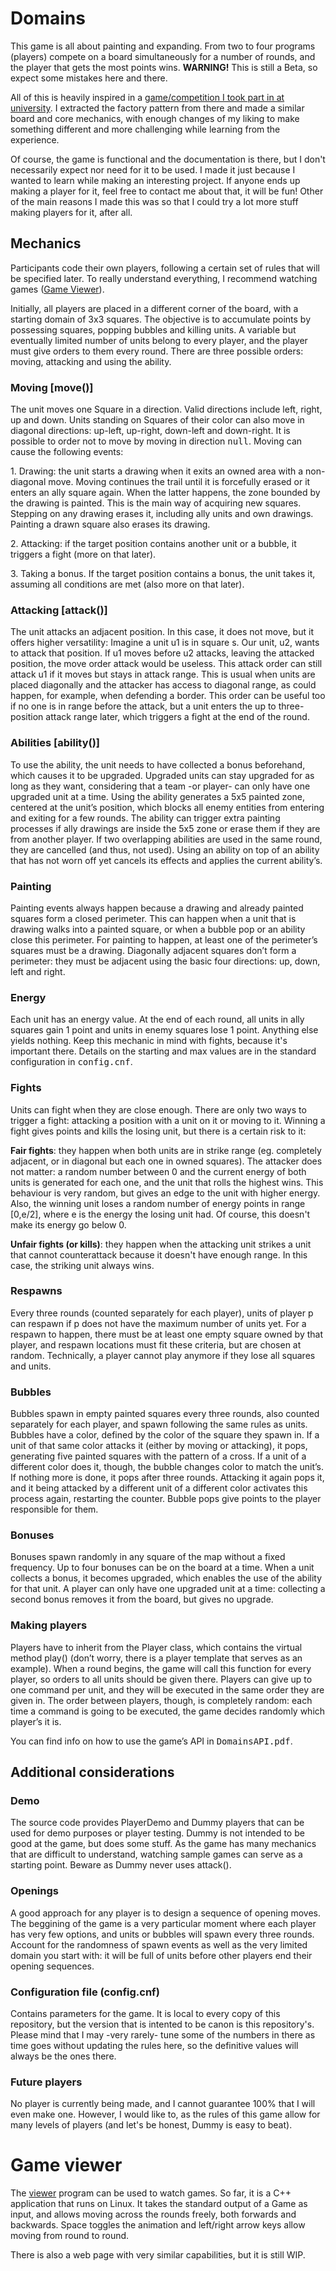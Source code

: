 # Domains
<p>
  This game is all about painting and expanding. From two to four programs (players) compete on a board simultaneously for a number of rounds, and the player that gets the most points wins. <b>WARNING!</b> This is still a Beta, so expect some mistakes here and there.

  All of this is heavily inspired in a [game/competition I took part in at university](https://github.com/DarkJaslo/EDA-game-Q12223). I extracted the factory pattern from there and made a similar board and core mechanics, with enough changes of my liking to make something different and more challenging while learning from the experience.

  Of course, the game is functional and the documentation is there, but I don't necessarily expect nor need for it to be used. I made it just because I wanted to learn while making an interesting project. If anyone ends up making a player for it, feel free to contact me about that, it will be fun! Other of the main reasons I made this was so that I could try a lot more stuff making players for it, after all.
</p>

## Mechanics

<p>

Participants code their own players, following a certain set of rules that will be specified later. To really understand everything, I recommend watching games ([Game Viewer](#game-viewer)).

Initially, all players are placed in a different corner of the board, with a starting domain of 3x3 squares. The objective is to accumulate points by possessing squares, popping bubbles and killing units. A variable but eventually limited number of units belong to every player, and the player must give orders to them every round. There are three possible orders: moving, attacking and using the ability.
</p>

<h3> Moving [move()] </h3>

<p>
The unit moves one Square in a direction. Valid directions include left, right, up and down. Units standing on Squares of their color can also move in diagonal directions: up-left, up-right, down-left and down-right. It is possible to order not to move by moving in direction <tt>null</tt>. Moving can cause the following events:
</p>
<p>
  1.	Drawing: the unit starts a drawing when it exits an owned area with a non-diagonal move. Moving continues the trail until it is forcefully erased or it enters an ally square again. When the latter happens, the zone bounded by the drawing is painted. This is the main way of acquiring new squares. Stepping on any drawing erases it, including ally units and own drawings. Painting a drawn square also erases its drawing. 
</p>
<p>
  2.	Attacking: if the target position contains another unit or a bubble, it triggers a fight (more on that later).
</p>
<p>
  3.	Taking a bonus. If the target position contains a bonus, the unit takes it, assuming all conditions are met (also more on that later).
</p>

<h3> Attacking [attack()] </h3>

<p>
The unit attacks an adjacent position. In this case, it does not move, but it offers higher versatility: Imagine a unit u1 is in square s. Our unit, u2, wants to attack that position. If u1 moves before u2 attacks, leaving the attacked position, the move order attack would be useless. This attack order can still attack u1 if it moves but stays in attack range. This is usual when units are placed diagonally and the attacker has access to diagonal range, as could happen, for example, when defending a border. This order can be useful too if no one is in range before the attack, but a unit enters the up to three-position attack range later, which triggers a fight at the end of the round.
  </p>

<h3> Abilities [ability()] </h3>

<p>
To use the ability, the unit needs to have collected a bonus beforehand, which causes it to be upgraded. Upgraded units can stay upgraded for as long as they want, considering that a team -or player- can only have one upgraded unit at a time. Using the ability generates a 5x5 painted zone, centered at the unit’s position, which blocks all enemy entities from entering and exiting for a few rounds. 
The ability can trigger extra painting processes if ally drawings are inside the 5x5 zone or erase them if they are from another player. If two overlapping abilities are used in the same round, they are cancelled (and thus, not used). Using an ability on top of an ability that has not worn off yet cancels its effects and applies the current ability’s.
</p>
<h3> Painting </h3>
<p>
Painting events always happen because a drawing and already painted squares form a closed perimeter. This can happen when a unit that is drawing walks into a painted square, or when a bubble pop or an ability close this perimeter. For painting to happen, at least one of the perimeter’s squares must be a drawing. Diagonally adjacent squares don’t form a perimeter: they must be adjacent using the basic four directions: up, down, left and right.
</p>
 <h3> Energy </h3>
Each unit has an energy value. At the end of each round, all units in ally squares gain 1 point and units in enemy squares lose 1 point. Anything else yields nothing. Keep this mechanic in mind with fights, because it's important there. Details on the starting and max values are in the standard configuration in <tt>config.cnf</tt>.

 <h3> Fights </h3>
<p>
Units can fight when they are close enough. There are only two ways to trigger a fight: attacking a position with a unit on it or moving to it. Winning a fight gives points and kills the losing unit, but there is a certain risk to it:

__Fair fights__: they happen when both units are in strike range (eg. completely adjacent, or in diagonal but each one in owned squares). The attacker does not matter: a random number between 0 and the current energy of both units is generated for each one, and the unit that rolls the highest wins. This behaviour is very random, but gives an edge to the unit with higher energy. Also, the winning unit loses a random number of energy points in range [0,e/2], where e is the energy the losing unit had. Of course, this doesn't make its energy go below 0. 

__Unfair fights (or kills)__: they happen when the attacking unit strikes a unit that cannot counterattack because it doesn't have enough range. In this case, the striking unit always wins.
</p>
 <h3> Respawns </h3>
<p>
  Every three rounds (counted separately for each player), units of player p can respawn if p does not have the maximum number of units yet. For a respawn to happen, there must be at least one empty square owned by that player, and respawn locations must fit these criteria, but are chosen at random. Technically, a player cannot play anymore if they lose all squares and units.
</p>
 <h3> Bubbles </h3>
<p>
Bubbles spawn in empty painted squares every three rounds, also counted separately for each player, and spawn following the same rules as units. Bubbles have a color, defined by the color of the square they spawn in. If a unit of that same color attacks it (either by moving or attacking), it pops, generating five painted squares with the pattern of a cross. If a unit of a different color does it, though, the bubble changes color to match the unit’s. If nothing more is done, it pops after three rounds. Attacking it again pops it, and it being attacked by a different unit of a different color activates this process again, restarting the counter. Bubble pops give points to the player responsible for them.
</p>
 <h3> Bonuses </h3>
<p>
Bonuses spawn randomly in any square of the map without a fixed frequency. Up to four bonuses can be on the board at a time. When a unit collects a bonus, it becomes upgraded, which enables the use of the ability for that unit. A player can only have one upgraded unit at a time: collecting a second bonus removes it from the board, but gives no upgrade.
</p>

  <h3> Making players </h3>
<p>
Players have to inherit from the Player class, which contains the virtual method play() (don’t worry, there is a player template that serves as an example). When a round begins, the game will call this function for every player, so orders to all units should be given there. Players can give up to one command per unit, and they will be executed in the same order they are given in. The order between players, though, is completely random: each time a command is going to be executed, the game decides randomly which player’s it is.

You can find info on how to use the game’s API in <tt>DomainsAPI.pdf</tt>.
</p>

## Additional considerations
  <h3> Demo </h3>
<p> 
  The source code provides PlayerDemo and Dummy players that can be used for demo purposes or player testing. Dummy is not intended to be good at the game, but does some stuff. As the game has many mechanics that are difficult to understand, watching sample games can serve as a starting point. Beware as Dummy never uses attack().
</p>

  <h3> Openings </h3>
<p>
  A good approach for any player is to design a sequence of opening moves. The beggining of the game is a very particular moment where each player has very few options, and units or bubbles will spawn every three rounds. Account for the randomness of spawn events as well as the very limited domain you start with: it will be full of units before other players end their opening sequences.
</p>
  <h3> Configuration file (config.cnf) </h3>
<p> 
  Contains parameters for the game. It is local to every copy of this repository, but the version that is intented to be canon is this repository's. Please mind that I may -very rarely- tune some of the numbers in there as time goes without updating the rules here, so the definitive values will always be the ones there.
</p>
  <h3> Future players </h3>
<p>
  No player is currently being made, and I cannot guarantee 100% that I will even make one. However, I would like to, as the rules of this game allow for many levels of players (and let's be honest, Dummy is easy to beat).
</p>

# Game viewer

<p>

The [viewer](https://github.com/DarkJaslo/Domains-Viewer) program can be used to watch games. So far, it is a C++ application that runs on Linux. It takes the standard output of a Game as input, and allows moving across the rounds freely, both forwards and backwards. Space toggles the animation and left/right arrow keys allow moving from round to round.

There is also a web page with very similar capabilities, but it is still WIP.
</p>